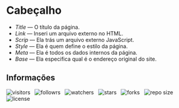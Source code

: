 # Cabeçalho

- *Title* — O título da página.
- *Link* — Inseri um arquivo externo no HTML.
- *Scrip* — Ela trás um arquivo externo JavaScript.
- *Style* — Ela é quem define o estilo da página.
- *Meta* — Ela é todos os dados internos da página.
- *Base* — Ela especifica qual é o endereço original do site.

## Informações

![visitors](https://visitor-badge.glitch.me/badge?page_id=Devsgeeknerd.cabecalho "Total de Visitas")
&nbsp;
![followrs](https://img.shields.io/github/followers/Devsgeeknerd?style=social "Total de Seguidores")
&nbsp;
![watchers](https://img.shields.io/github/watchers/Devsgeeknerd/cabecalho?style=social "Total de Observadores")
&nbsp;
![stars](https://img.shields.io/github/stars/Devsgeeknerd/cabecalho?style=social "Total de Estrelas Recebidas")
&nbsp;
![forks](https://img.shields.io/github/forks/Devsgeeknerd/cabecalho?style=social "Total de Forks")
&nbsp;
![repo size](https://img.shields.io/github/repo-size/Devsgeeknerd/cabecalho?style=social "Tamanho do Repositório")
&nbsp;
![license](https://img.shields.io/github/license/Devsgeeknerd/cabecalho?style=social "Licença do Repositório")
